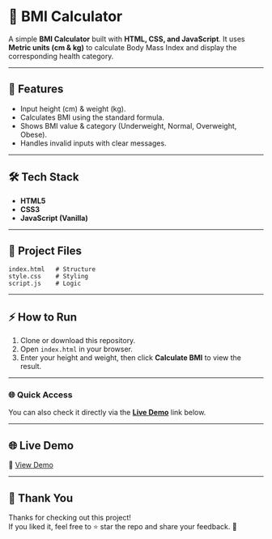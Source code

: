 # 🧮 BMI Calculator

A simple **BMI Calculator** built with **HTML, CSS, and JavaScript**. It uses **Metric units (cm & kg)** to calculate Body Mass Index and display the corresponding health category.

---

## 🚀 Features

* Input height (cm) & weight (kg).
* Calculates BMI using the standard formula.
* Shows BMI value & category (Underweight, Normal, Overweight, Obese).
* Handles invalid inputs with clear messages.

---

## 🛠️ Tech Stack

* **HTML5**
* **CSS3**
* **JavaScript (Vanilla)**

---

## 📂 Project Files

```
index.html   # Structure  
style.css    # Styling  
script.js    # Logic  
```

---

## ⚡ How to Run

1. Clone or download this repository.  
2. Open `index.html` in your browser.  
3. Enter your height and weight, then click **Calculate BMI** to view the result.  

---

### 🌐 Quick Access  
You can also check it directly via the **[Live Demo](#-live-demo)** link below.


---

## 🌐 Live Demo

🔗 [View Demo](https://bishnu-halder.github.io/BMI-Calculator/)

---

## 🙏 Thank You  

Thanks for checking out this project!  
If you liked it, feel free to ⭐ star the repo and share your feedback. 🚀


